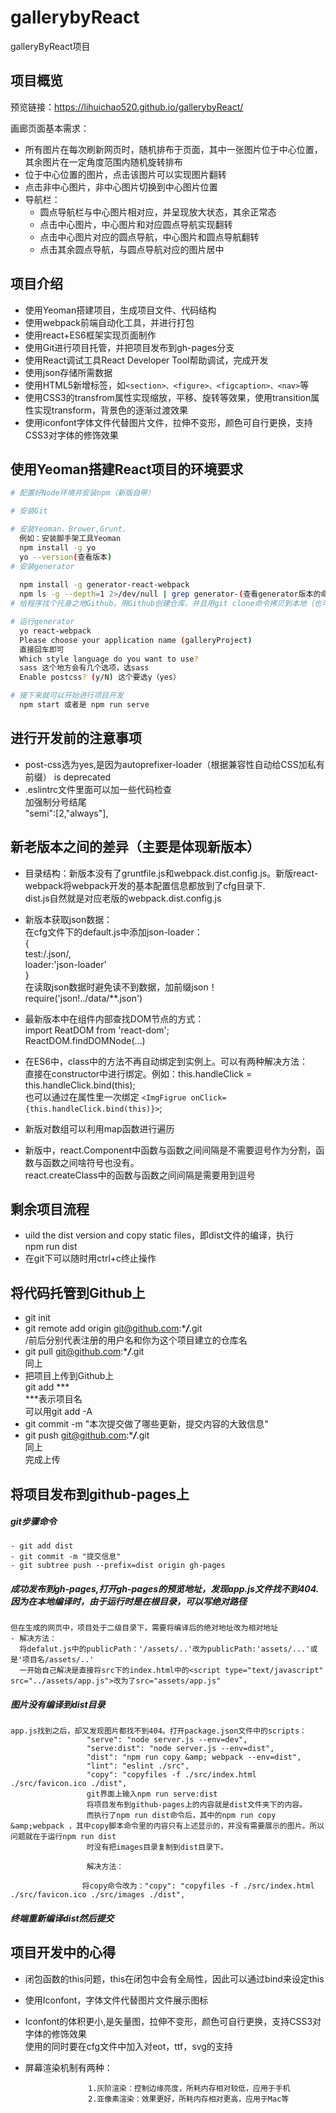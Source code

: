 # gallerybyReact
galleryByReact项目<br />
## 项目概览
预览链接：https://lihuichao520.github.io/gallerybyReact/ <br />

画廊页面基本需求：
- 所有图片在每次刷新网页时，随机排布于页面，其中一张图片位于中心位置，其余图片在一定角度范围内随机旋转排布
- 位于中心位置的图片，点击该图片可以实现图片翻转
- 点击非中心图片，非中心图片切换到中心图片位置
- 导航栏：
  - 圆点导航栏与中心图片相对应，并呈现放大状态，其余正常态
  - 点击中心图片，中心图片和对应圆点导航实现翻转
  - 点击中心图片对应的圆点导航，中心图片和圆点导航翻转
  - 点击其余圆点导航，与圆点导航对应的图片居中
## 项目介绍
- 使用Yeoman搭建项目，生成项目文件、代码结构
- 使用webpack前端自动化工具，并进行打包
- 使用react+ES6框架实现页面制作
- 使用Git进行项目托管，并把项目发布到gh-pages分支
- 使用React调试工具React Developer Tool帮助调试，完成开发
- 使用json存储所需数据
- 使用HTML5新增标签，如`<section>、<figure>、<figcaption>、<nav>`等
- 使用CSS3的transfrom属性实现缩放，平移、旋转等效果，使用transition属性实现transform，背景色的逐渐过渡效果
- 使用iconfont字体文件代替图片文件，拉伸不变形，颜色可自行更换，支持CSS3对字体的修饰效果

## 使用Yeoman搭建React项目的环境要求
```bash
# 配置好Node环境并安装npm（新版自带）

# 安装Git

# 安装Yeoman，Brower,Grunt.
  例如：安装脚手架工具Yeoman
  npm install -g yo
  yo --version(查看版本)
# 安装generator
  
  npm install -g generator-react-webpack 
  npm ls -g --depth=1 2>/dev/null | grep generator-(查看generator版本的命令)
# 给程序找个托身之地Github。用Github创建仓库，并且用git clone命令拷贝到本地（也可以在本地建立一个工程文件夹）

# 运行generator
  yo react-webpack 
  Please choose your application name (galleryProject)
  直接回车即可
  Which style language do you want to use? 
  sass 这个地方会有几个选项，选sass
  Enable postcss? (y/N) 这个要选y（yes）

# 接下来就可以开始进行项目开发
  npm start 或者是 npm run serve
```



##  进行开发前的注意事项
- post-css选为yes,是因为autoprefixer-loader（根据兼容性自动给CSS加私有前缀） is deprecated
- .eslintrc文件里面可以加一些代码检查<br>
   加强制分号结尾<br>
   "semi":[2,"always"],
   
 ## 新老版本之间的差异（主要是体现新版本）
 - 目录结构：新版本没有了gruntfile.js和webpack.dist.config.js。新版react-webpack将webpack开发的基本配置信息都放到了cfg目录下.<br>
   dist.js自然就是对应老版的webpack.dist.config.js
 - 新版本获取json数据：<br>
   在cfg文件下的default.js中添加json-loader：<br>
                      {<br>
                          test:/\.json/,<br>
                          loader:'json-loader'<br>
                      }<br>
   在读取json数据时避免读不到数据，加前缀json！ <br>
                require('json!../data/**.json')
                
- 最新版本中在组件内部查找DOM节点的方式：<br>
    	   	import ReatDOM from 'react-dom';<br>
    	   	ReactDOM.findDOMNode(...)
- 在ES6中，class中的方法不再自动绑定到实例上。可以有两种解决方法：<br>
    	直接在constructor中进行绑定。例如：this.handleClick = this.handleClick.bind(this);
    	   	        <br>
    	 也可以通过在属性里一次绑定 `<ImgFigrue onClick={this.handleClick.bind(this)}>`;
   
- 新版对数组可以利用map函数进行遍历
- 新版中，react.Component中函数与函数之间间隔是不需要逗号作为分割，函数与函数之间啥符号也没有。
  	<br>
  react.createClass中的函数与函数之间间隔是需要用到逗号
  
## 剩余项目流程
- uild the dist version and copy static files，即dist文件的编译，执行<br>
                         npm run dist
- 在git下可以随时用ctrl+c终止操作

## 将代码托管到Github上
 - git init
 - git remote add origin git@github.com:****/***.git<br>
 	/前后分别代表注册的用户名和你为这个项目建立的仓库名
 - git pull git@github.com:****/***.git<br>
 	同上
 - 把项目上传到Github上<br>
 	git add ***<br>
 	***表示项目名<br>
  可以用git add -A
 - git commit -m "本次提交做了哪些更新，提交内容的大致信息"
 - git push git@github.com:****/***.git<br>
  同上<br/>
 	完成上传
  
## 将项目发布到github-pages上
#####  git步骤命令
    - git add dist
    - git commit -m "提交信息"
    - git subtree push --prefix=dist origin gh-pages
##### 成功发布到gh-pages,打开gh-pages的预览地址，发现app.js文件找不到404.因为在本地编译时，由于运行时是在根目录，可以写绝对路径 
    但在生成的网页中，项目处于二级目录下，需要将编译后的绝对地址改为相对地址
    - 解决方法：
      将defalut.js中的publicPath：'/assets/..'改为publicPath:'assets/...'或是'项目名/assets/..'
      一开始自己解决是直接将src下的index.html中的<script type="text/javascript" src="../assets/app.js">改为了src="assets/app.js"
#####  图片没有编译到dist目录
    app.js找到之后，却又发现图片都找不到404。打开package.json文件中的scripts：
                     "serve": "node server.js --env=dev",
                     "serve:dist": "node server.js --env=dist",
                     "dist": "npm run copy &amp; webpack --env=dist",
                     "lint": "eslint ./src",
                     "copy": "copyfiles -f ./src/index.html ./src/favicon.ico ./dist",
                     git界面上输入npm run serve:dist
                     将项目发布到github-pages上的内容就是dist文件夹下的内容。
                     而执行了npm run dist命令后，其中的npm run copy &amp;webpack ，其中copy脚本命令里的内容只有上述显示的，并没有需要展示的图片。所以问题就在于运行npm run dist
                     时没有把images目录复制到dist目录下。
                    
                     解决方法：
                       
                    将copy命令改为："copy": "copyfiles -f ./src/index.html ./src/favicon.ico ./src/images ./dist",
#####  终端重新编译dist然后提交

## 项目开发中的心得

- 闭包函数的this问题，this在闭包中会有全局性，因此可以通过bind来设定this
- 使用Iconfont，字体文件代替图片文件展示图标
- Iconfont的体积更小,是矢量图，拉伸不变形，颜色可自行更换，支持CSS3对字体的修饰效果<br>使用的同时要在cfg文件中加入对eot，ttf，svg的支持
- 屏幕渲染机制有两种：<br>

                    1.灰阶渲染：控制边缘亮度，所耗内存相对较低，应用于手机
                    2.亚像素渲染：效果更好，所耗内存相对更高，应用于Mac等
      
       
